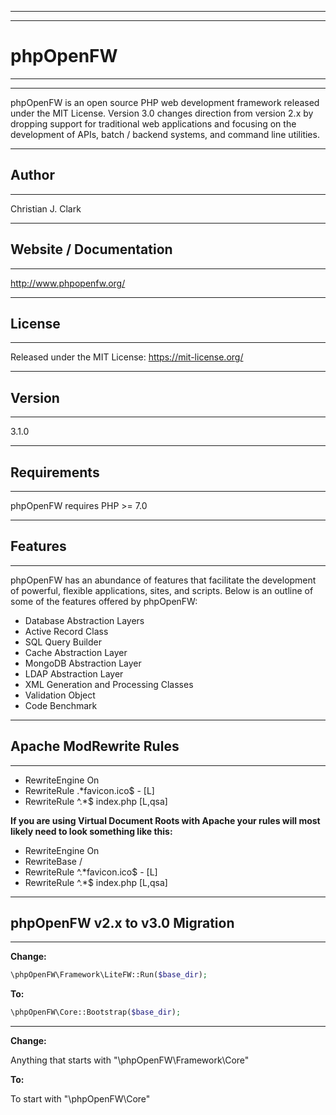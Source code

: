 -----------------------------------------------------------------------------------------------------------
-----------------------------------------------------------------------------------------------------------
# phpOpenFW
-----------------------------------------------------------------------------------------------------------
-----------------------------------------------------------------------------------------------------------
phpOpenFW is an open source PHP web development framework released under the MIT License. Version 3.0 changes direction from version 2.x by dropping support for traditional web applications and focusing on the development of APIs, batch / backend systems, and command line utilities.

-----------------------------------------------------------------------------------------------------------
## Author
-----------------------------------------------------------------------------------------------------------
Christian J. Clark

-----------------------------------------------------------------------------------------------------------
## Website / Documentation
-----------------------------------------------------------------------------------------------------------
http://www.phpopenfw.org/

-----------------------------------------------------------------------------------------------------------
## License
-----------------------------------------------------------------------------------------------------------
Released under the MIT License: https://mit-license.org/

-----------------------------------------------------------------------------------------------------------
## Version
-----------------------------------------------------------------------------------------------------------
3.1.0

-----------------------------------------------------------------------------------------------------------
## Requirements
-----------------------------------------------------------------------------------------------------------
phpOpenFW requires PHP >= 7.0

-----------------------------------------------------------------------------------------------------------
## Features
-----------------------------------------------------------------------------------------------------------
phpOpenFW has an abundance of features that facilitate the development of powerful, flexible applications, sites, and scripts. 
Below is an outline of some of the features offered by phpOpenFW:

* Database Abstraction Layers
* Active Record Class
* SQL Query Builder
* Cache Abstraction Layer
* MongoDB Abstraction Layer
* LDAP Abstraction Layer
* XML Generation and Processing Classes
* Validation Object
* Code Benchmark

-----------------------------------------------------------------------------------------------------------
## Apache ModRewrite Rules
-----------------------------------------------------------------------------------------------------------

* RewriteEngine On
* RewriteRule  .*favicon\.ico$ - [L]
* RewriteRule ^.*$ index.php [L,qsa]

**If you are using Virtual Document Roots with Apache your rules will most likely need to look something like this:**

* RewriteEngine On
* RewriteBase /
* RewriteRule ^.*favicon\.ico$ - [L]
* RewriteRule ^.*$ index.php [L,qsa]

-----------------------------------------------------------------------------------------------------------
## phpOpenFW v2.x to v3.0 Migration
-----------------------------------------------------------------------------------------------------------

**Change:**

```php
\phpOpenFW\Framework\LiteFW::Run($base_dir);
```

**To:**

```php
\phpOpenFW\Core::Bootstrap($base_dir);
```

--------------------------------------------------------------

**Change:**

Anything that starts with "\phpOpenFW\Framework\Core"

**To:**

To start with "\phpOpenFW\Core"
